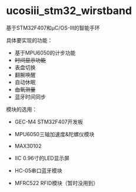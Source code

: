 # ucosiii_stm32_wirstband
基于STM32F407和μC/OS-III的智能手环

具体要实现的功能：

- 基于MPU6050的计步功能
- ~~时间显示功能~~
- 表盘切换
- 翻腕唤醒
- 自动休眠
- ~~血氧测量~~
- 蓝牙时间同步



模块的选用：

- GEC-M4 STM32F407开发板

- MPU6050三轴加速度&陀螺仪模块
- MAX30102
- IIC 0.96寸的LED显示屏
- HC-05串口蓝牙模块
- MFRC522 RFID模块（暂时没用到）